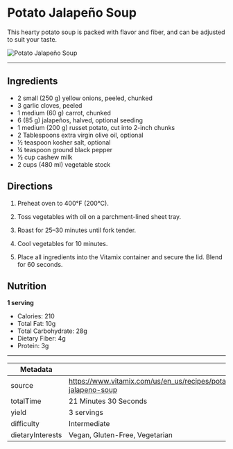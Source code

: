 # Potato Jalapeño Soup

This hearty potato soup is packed with flavor and fiber, and can be adjusted to suit your taste.

![Potato Jalapeño Soup](https://www.vitamix.com/content/dam/vitamix/migration/media/other/images/p/PotatoJalapenoSoup.png)

---

## Ingredients

- 2 small (250 g) yellow onions, peeled, chunked
- 3 garlic cloves, peeled
- 1 medium (60 g) carrot, chunked
- 6 (85 g) jalapeños, halved, optional seeding
- 1 medium (200 g) russet potato, cut into 2-inch chunks
- 2 Tablespoons extra virgin olive oil, optional
- ½ teaspoon kosher salt, optional
- ¼ teaspoon ground black pepper
- ½ cup cashew milk
- 2 cups (480 ml) vegetable stock

## Directions

1. Preheat oven to 400°F (200°C).

2. Toss vegetables with oil on a parchment-lined sheet tray.

3. Roast for 25–30 minutes until fork tender.

4. Cool vegetables for 10 minutes.

5. Place all ingredients into the Vitamix container and secure the lid. Blend for 60 seconds.

## Nutrition

**1 serving**

- Calories: 210
- Total Fat: 10g
- Total Carbohydrate: 28g
- Dietary Fiber: 4g
- Protein: 3g

---

| Metadata |  |
| --- | --- |
| source | https://www.vitamix.com/us/en_us/recipes/potato-jalapeno-soup |
| totalTime | 21 Minutes 30 Seconds |
| yield | 3 servings |
| difficulty | Intermediate |
| dietaryInterests | Vegan, Gluten-Free, Vegetarian |
